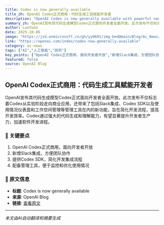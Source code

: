 ```yaml
---
title: Codex is now generally available
title_zh: OpenAI Codex正式商用：代码生成工具赋能开发者
description: "OpenAI Codex is now generally available with powerful new features for developers: a Slack integration, Codex SDK, and admin tools like usage dashboards and workspace management—making Codex easier to"
summary_zh: OpenAI宣布其代码生成模型Codex正式面向开发者全面开放。此次发布不仅标志着Codex从实验阶段走向商业应用，还带来了包括Slack集成、Codex SDK以及使用情况仪表盘和工作空间管理等管理工具在内的新功能，旨在简化开发流程，提高开发效率。Codex通过强大的代码生成和理解能力，有望显著提升开发者生产力，加速软件开发进程。
author: LuoYuan
date: 2025-10-06
image: "https://jsd.onmicrosoft.cn/gh/yy0691/img-bed@main/Blog/Ai_News/default.jpg"
link: "https://openai.com/index/codex-now-generally-available"
category: ai-news
tags: ["AI","人工智能","研究"]
key_points: ["OpenAI Codex正式商用，面向开发者开放","新增Slack集成，方便团队协作","提供Codex SDK，简化开发集成流程","配备管理工具，便于监控和优化使用情况"]
featured: false
source: OpenAI Blog
---
```


## OpenAI Codex正式商用：代码生成工具赋能开发者

OpenAI宣布其代码生成模型Codex正式面向开发者全面开放。此次发布不仅标志着Codex从实验阶段走向商业应用，还带来了包括Slack集成、Codex SDK以及使用情况仪表盘和工作空间管理等管理工具在内的新功能，旨在简化开发流程，提高开发效率。Codex通过强大的代码生成和理解能力，有望显著提升开发者生产力，加速软件开发进程。

### 🔑 关键要点
1. OpenAI Codex正式商用，面向开发者开放
2. 新增Slack集成，方便团队协作
3. 提供Codex SDK，简化开发集成流程
4. 配备管理工具，便于监控和优化使用情况


### 📰 原文信息
- **标题**: Codex is now generally available
- **来源**: OpenAI Blog
- **链接**: [查看原文](https://openai.com/index/codex-now-generally-available)

---
*本文由AI自动翻译和摘要生成*
